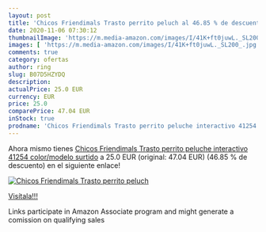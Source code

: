 ```yaml
---
layout: post
title: 'Chicos Friendimals Trasto perrito peluch al 46.85 % de descuento'
date: 2020-11-06 07:30:12
thumbnailImage: 'https://m.media-amazon.com/images/I/41K+ft0juwL._SL200_.jpg'
images: [ 'https://m.media-amazon.com/images/I/41K+ft0juwL._SL200_.jpg' ]
comments: true
category: ofertas
author: ring
slug: B07D5HZYDQ
description:
actualPrice: 25.0 EUR
currency: EUR
price: 25.0
comparePrice: 47.04 EUR
inStock: true
prodname: 'Chicos Friendimals Trasto perrito peluche interactivo 41254    color/modelo surtido'
---
```


Ahora mismo tienes [Chicos Friendimals Trasto perrito peluche interactivo 41254    color/modelo surtido](https://www.amazon.es/dp/B07D5HZYDQ/?tag=tolees-21) a 25.0 EUR (original: 47.04 EUR) (46.85 %  de descuento) en el siguiente enlace!

[![Chicos Friendimals Trasto perrito peluch](https://m.media-amazon.com/images/I/41K+ft0juwL._SL200_.jpg)](https://www.amazon.es/dp/B07D5HZYDQ/?tag=tolees-21)

[Visítala!!!](https://www.amazon.es/dp/B07D5HZYDQ/?tag=tolees-21)

Links participate in Amazon Associate program and might generate a comission on qualifying sales
